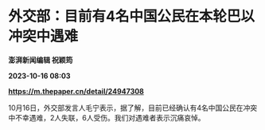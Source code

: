 # 外交部：目前有4名中国公民在本轮巴以冲突中遇难
**澎湃新闻编辑 祝颖筠**

**2023-10-16 08:03**

**https://m.thepaper.cn/detail/24947308**

10月16日，外交部发言人毛宁表示，据了解，目前已经确认有4名中国公民在冲突中不幸遇难，2人失联，6人受伤。我们对遇难者表示沉痛哀悼。
